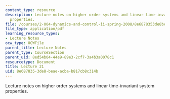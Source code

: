 ```yaml
---
content_type: resource
description: Lecture notes on higher order systems and linear time-invariant system
  properties.
file: /courses/2-004-dynamics-and-control-ii-spring-2008/8e6878353de8beaeacbab817cb8c314b_lecture_21.pdf
file_type: application/pdf
learning_resource_types:
- Lecture Notes
ocw_type: OCWFile
parent_title: Lecture Notes
parent_type: CourseSection
parent_uid: 8ed54b04-44e9-89e3-2cf7-3a4b3a0078c1
resourcetype: Document
title: Lecture 21
uid: 8e687835-3de8-beae-acba-b817cb8c314b
---
```

Lecture notes on higher order systems and linear time-invariant system properties.

